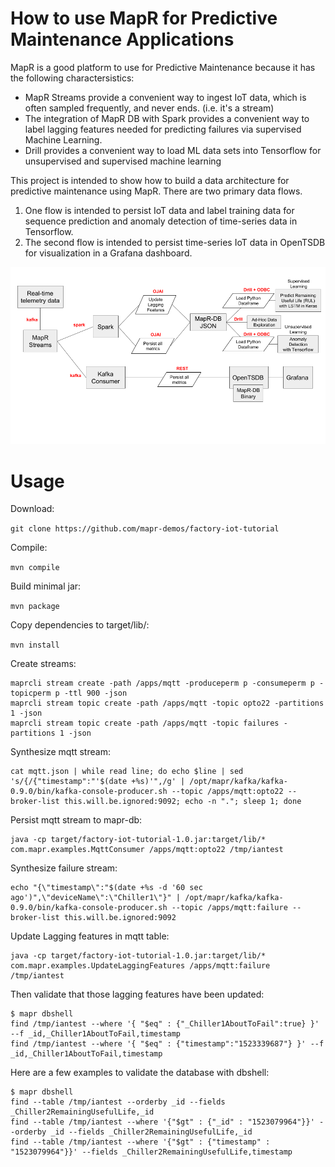 
# How to use MapR for Predictive Maintenance Applications

MapR is a good platform to use for Predictive Maintenance because it has the following charactersistics:
* MapR Streams provide a convenient way to ingest IoT data, which is often sampled frequently, and never ends. (i.e. it's a stream)
* The integration of MapR DB with Spark provides a convenient way to label lagging features needed for predicting failures via supervised Machine Learning.
* Drill provides a convenient way to load ML data sets into Tensorflow for unsupervised and supervised machine learning
 
This project is intended to show how to build a data architecture for predictive maintenance using MapR. There are two primary data flows. 

1. One flow is intended to persist IoT data and label training data for sequence prediction and anomaly detection of time-series data in Tensorflow. 
2. The second flow is intended to persist time-series IoT data in OpenTSDB for visualization in a Grafana dashboard. 

![data flow diagram](/images/dataflow.png?raw=true "Data Flow")

# Usage

Download:

`git clone https://github.com/mapr-demos/factory-iot-tutorial`

Compile:

`mvn compile`

Build minimal jar:

`mvn package`

Copy dependencies to target/lib/:

`mvn install`

Create streams:

```
maprcli stream create -path /apps/mqtt -produceperm p -consumeperm p -topicperm p -ttl 900 -json
maprcli stream topic create -path /apps/mqtt -topic opto22 -partitions 1 -json
maprcli stream topic create -path /apps/mqtt -topic failures -partitions 1 -json

```

Synthesize mqtt stream:

```
cat mqtt.json | while read line; do echo $line | sed 's/{/{"timestamp":"'$(date +%s)'",/g' | /opt/mapr/kafka/kafka-0.9.0/bin/kafka-console-producer.sh --topic /apps/mqtt:opto22 --broker-list this.will.be.ignored:9092; echo -n "."; sleep 1; done
```

Persist mqtt stream to mapr-db:

```
java -cp target/factory-iot-tutorial-1.0.jar:target/lib/* com.mapr.examples.MqttConsumer /apps/mqtt:opto22 /tmp/iantest
```

Synthesize failure stream:

```
echo "{\"timestamp\":"$(date +%s -d '60 sec ago')",\"deviceName\":\"Chiller1\"}" | /opt/mapr/kafka/kafka-0.9.0/bin/kafka-console-producer.sh --topic /apps/mqtt:failure --broker-list this.will.be.ignored:9092
```

Update Lagging features in mqtt table:

```
java -cp target/factory-iot-tutorial-1.0.jar:target/lib/* com.mapr.examples.UpdateLaggingFeatures /apps/mqtt:failure /tmp/iantest
```

Then validate that those lagging features have been updated:

```
$ mapr dbshell
find /tmp/iantest --where '{ "$eq" : {"_Chiller1AboutToFail":true} }' --f _id,_Chiller1AboutToFail,timestamp
find /tmp/iantest --where '{ "$eq" : {"timestamp":"1523339687"} }' --f _id,_Chiller1AboutToFail,timestamp
```

Here are a few examples to validate the database with dbshell:

```
$ mapr dbshell
find --table /tmp/iantest --orderby _id --fields _Chiller2RemainingUsefulLife,_id
find --table /tmp/iantest --where '{"$gt" : {"_id" : "1523079964"}}' --orderby _id --fields _Chiller2RemainingUsefulLife,_id
find --table /tmp/iantest --where '{"$gt" : {"timestamp" : "1523079964"}}' --fields _Chiller2RemainingUsefulLife,timestamp
```